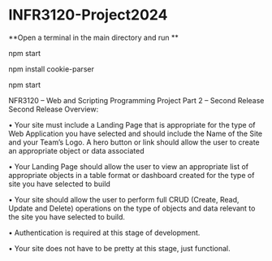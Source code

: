 ﻿# INFR3120-Project2024

**Open a terminal in the main directory and run **


npm start

npm install cookie-parser

npm start



NFR3120 – Web and Scripting Programming
Project Part 2 – Second Release
Second Release
Overview:

• Your site must include a Landing Page that is appropriate for the type of Web
Application you have selected and should include the Name of the Site and
your Team’s Logo. A hero button or link should allow the user to create an
appropriate object or data associated

• Your Landing Page should allow the user to view an appropriate list of
appropriate objects in a table format or dashboard created for the type of
site you have selected to build 

• Your site should allow the user to perform full CRUD (Create, Read, Update
and Delete) operations on the type of objects and data relevant to the site
you have selected to build.

• Authentication is required at this stage of development.

• Your site does not have to be pretty at this stage, just functional.
